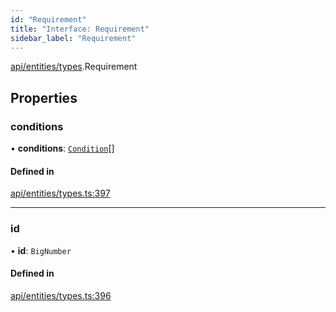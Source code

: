 ```yaml
---
id: "Requirement"
title: "Interface: Requirement"
sidebar_label: "Requirement"
---
```


[api/entities/types](../../../../../modules/API/Entities/Types/Types.md).Requirement

## Properties

### conditions

• **conditions**: [`Condition`](../../../../../modules/API/Entities/Types/Types.md#condition)[]

#### Defined in

[api/entities/types.ts:397](https://github.com/PolymeshAssociation/polymesh-sdk/blob/995f17653/src/api/entities/types.ts#L397)

___

### id

• **id**: `BigNumber`

#### Defined in

[api/entities/types.ts:396](https://github.com/PolymeshAssociation/polymesh-sdk/blob/995f17653/src/api/entities/types.ts#L396)
